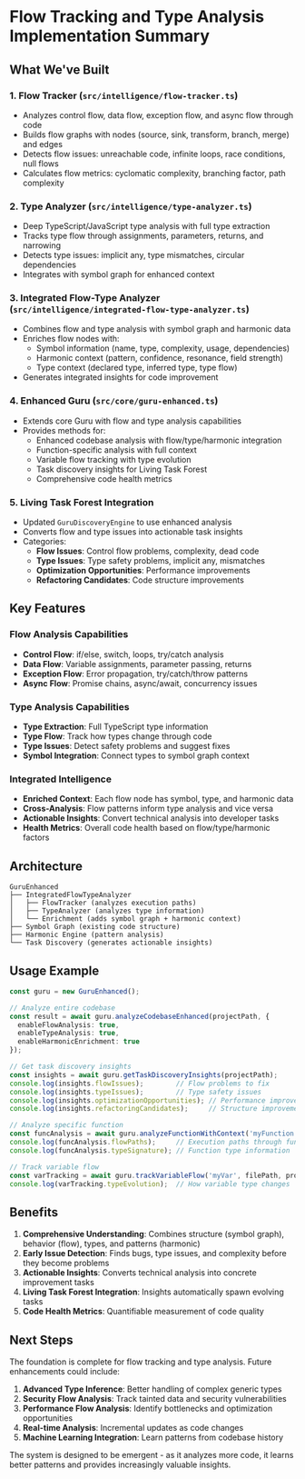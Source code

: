 # Flow Tracking and Type Analysis Implementation Summary

## What We've Built

### 1. **Flow Tracker** (`src/intelligence/flow-tracker.ts`)
- Analyzes control flow, data flow, exception flow, and async flow through code
- Builds flow graphs with nodes (source, sink, transform, branch, merge) and edges
- Detects flow issues: unreachable code, infinite loops, race conditions, null flows
- Calculates flow metrics: cyclomatic complexity, branching factor, path complexity

### 2. **Type Analyzer** (`src/intelligence/type-analyzer.ts`)
- Deep TypeScript/JavaScript type analysis with full type extraction
- Tracks type flow through assignments, parameters, returns, and narrowing
- Detects type issues: implicit any, type mismatches, circular dependencies
- Integrates with symbol graph for enhanced context

### 3. **Integrated Flow-Type Analyzer** (`src/intelligence/integrated-flow-type-analyzer.ts`)
- Combines flow and type analysis with symbol graph and harmonic data
- Enriches flow nodes with:
  - Symbol information (name, type, complexity, usage, dependencies)
  - Harmonic context (pattern, confidence, resonance, field strength)
  - Type context (declared type, inferred type, type flow)
- Generates integrated insights for code improvement

### 4. **Enhanced Guru** (`src/core/guru-enhanced.ts`)
- Extends core Guru with flow and type analysis capabilities
- Provides methods for:
  - Enhanced codebase analysis with flow/type/harmonic integration
  - Function-specific analysis with full context
  - Variable flow tracking with type evolution
  - Task discovery insights for Living Task Forest
  - Comprehensive code health metrics

### 5. **Living Task Forest Integration**
- Updated `GuruDiscoveryEngine` to use enhanced analysis
- Converts flow and type issues into actionable task insights
- Categories:
  - **Flow Issues**: Control flow problems, complexity, dead code
  - **Type Issues**: Type safety problems, implicit any, mismatches  
  - **Optimization Opportunities**: Performance improvements
  - **Refactoring Candidates**: Code structure improvements

## Key Features

### Flow Analysis Capabilities
- **Control Flow**: if/else, switch, loops, try/catch analysis
- **Data Flow**: Variable assignments, parameter passing, returns
- **Exception Flow**: Error propagation, try/catch/throw patterns
- **Async Flow**: Promise chains, async/await, concurrency issues

### Type Analysis Capabilities  
- **Type Extraction**: Full TypeScript type information
- **Type Flow**: Track how types change through code
- **Type Issues**: Detect safety problems and suggest fixes
- **Symbol Integration**: Connect types to symbol graph context

### Integrated Intelligence
- **Enriched Context**: Each flow node has symbol, type, and harmonic data
- **Cross-Analysis**: Flow patterns inform type analysis and vice versa
- **Actionable Insights**: Convert technical analysis into developer tasks
- **Health Metrics**: Overall code health based on flow/type/harmonic factors

## Architecture

```
GuruEnhanced
├── IntegratedFlowTypeAnalyzer
│   ├── FlowTracker (analyzes execution paths)
│   ├── TypeAnalyzer (analyzes type information)
│   └── Enrichment (adds symbol graph + harmonic context)
├── Symbol Graph (existing code structure)
├── Harmonic Engine (pattern analysis)
└── Task Discovery (generates actionable insights)
```

## Usage Example

```typescript
const guru = new GuruEnhanced();

// Analyze entire codebase
const result = await guru.analyzeCodebaseEnhanced(projectPath, {
  enableFlowAnalysis: true,
  enableTypeAnalysis: true,
  enableHarmonicEnrichment: true
});

// Get task discovery insights
const insights = await guru.getTaskDiscoveryInsights(projectPath);
console.log(insights.flowIssues);        // Flow problems to fix
console.log(insights.typeIssues);        // Type safety issues
console.log(insights.optimizationOpportunities); // Performance improvements
console.log(insights.refactoringCandidates);     // Structure improvements

// Analyze specific function
const funcAnalysis = await guru.analyzeFunctionWithContext('myFunction', projectPath);
console.log(funcAnalysis.flowPaths);     // Execution paths through function
console.log(funcAnalysis.typeSignature); // Function type information

// Track variable flow
const varTracking = await guru.trackVariableFlow('myVar', filePath, projectPath);
console.log(varTracking.typeEvolution);  // How variable type changes
```

## Benefits

1. **Comprehensive Understanding**: Combines structure (symbol graph), behavior (flow), types, and patterns (harmonic)
2. **Early Issue Detection**: Finds bugs, type issues, and complexity before they become problems
3. **Actionable Insights**: Converts technical analysis into concrete improvement tasks
4. **Living Task Forest Integration**: Insights automatically spawn evolving tasks
5. **Code Health Metrics**: Quantifiable measurement of code quality

## Next Steps

The foundation is complete for flow tracking and type analysis. Future enhancements could include:

1. **Advanced Type Inference**: Better handling of complex generic types
2. **Security Flow Analysis**: Track tainted data and security vulnerabilities  
3. **Performance Flow Analysis**: Identify bottlenecks and optimization opportunities
4. **Real-time Analysis**: Incremental updates as code changes
5. **Machine Learning Integration**: Learn patterns from codebase history

The system is designed to be emergent - as it analyzes more code, it learns better patterns and provides increasingly valuable insights.